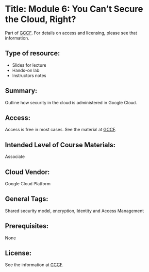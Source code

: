 # Title:    Module 6:  You Can’t Secure the Cloud, Right?


Part of [GCCF](Providers/GCCF.md).  For details on access and licensing, please see that information.


## Type of resource:
*  Slides for lecture
* Hands-on lab
* Instructors notes


## Summary: 
   
Outline how security in the cloud is administered in Google Cloud.

  
## Access: 
   Access is free in most cases.  See the material at [GCCF](Providers/GCCF.md).

## Intended Level of Course Materials: 
   Associate

##  Cloud Vendor: 
   Google Cloud Platform

## General Tags: 
   Shared security model, encryption, Identity and Access Management
   
## Prerequisites: 
   None

## License: 

See the information at [GCCF](Providers/GCCF.md). 

